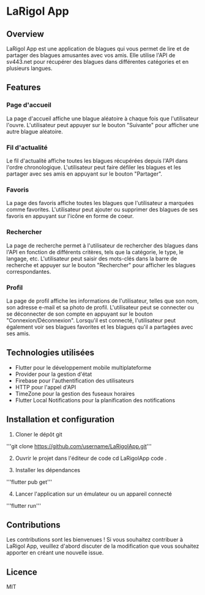 # LaRigol App

## Overview
LaRigol App est une application de blagues qui vous permet de lire et de partager des blagues amusantes avec vos amis. Elle utilise l'API de sv443.net pour récupérer des blagues dans différentes catégories et en plusieurs langues.

## Features

### Page d'accueil
La page d'accueil affiche une blague aléatoire à chaque fois que l'utilisateur l'ouvre. L'utilisateur peut appuyer sur le bouton "Suivante" pour afficher une autre blague aléatoire.

### Fil d'actualité
Le fil d'actualité affiche toutes les blagues récupérées depuis l'API dans l'ordre chronologique. L'utilisateur peut faire défiler les blagues et les partager avec ses amis en appuyant sur le bouton "Partager".

### Favoris
La page des favoris affiche toutes les blagues que l'utilisateur a marquées comme favorites. L'utilisateur peut ajouter ou supprimer des blagues de ses favoris en appuyant sur l'icône en forme de coeur.

### Rechercher
La page de recherche permet à l'utilisateur de rechercher des blagues dans l'API en fonction de différents critères, tels que la catégorie, le type, le langage, etc. L'utilisateur peut saisir des mots-clés dans la barre de recherche et appuyer sur le bouton "Rechercher" pour afficher les blagues correspondantes.

### Profil
La page de profil affiche les informations de l'utilisateur, telles que son nom, son adresse e-mail et sa photo de profil. L'utilisateur peut se connecter ou se déconnecter de son compte en appuyant sur le bouton "Connexion/Déconnexion". Lorsqu'il est connecté, l'utilisateur peut également voir ses blagues favorites et les blagues qu'il a partagées avec ses amis.

## Technologies utilisées
- Flutter pour le développement mobile multiplateforme
- Provider pour la gestion d'état
- Firebase pour l'authentification des utilisateurs
- HTTP pour l'appel d'API
- TimeZone pour la gestion des fuseaux horaires
- Flutter Local Notifications pour la planification des notifications

## Installation et configuration
1. Cloner le dépôt git

'''git clone https://github.com/username/LaRigolApp.git'''

2. Ouvrir le projet dans l'éditeur de code
cd LaRigolApp
code .

3. Installer les dépendances

'''flutter pub get'''

4. Lancer l'application sur un émulateur ou un appareil connecté

'''flutter run'''


## Contributions
Les contributions sont les bienvenues ! Si vous souhaitez contribuer à LaRigol App, veuillez d'abord discuter de la modification que vous souhaitez apporter en créant une nouvelle issue.

## Licence
MIT


